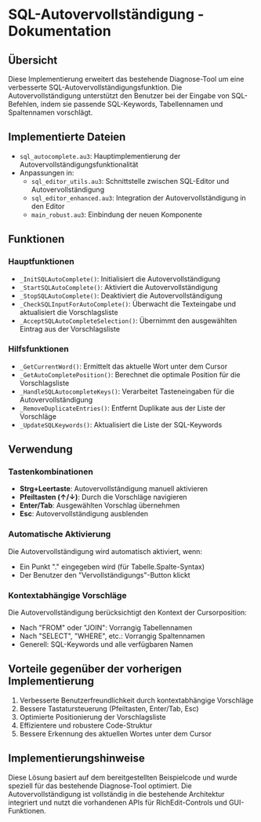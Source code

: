 # SQL-Autovervollständigung - Dokumentation

## Übersicht
Diese Implementierung erweitert das bestehende Diagnose-Tool um eine verbesserte SQL-Autovervollständigungsfunktion. Die Autovervollständigung unterstützt den Benutzer bei der Eingabe von SQL-Befehlen, indem sie passende SQL-Keywords, Tabellennamen und Spaltennamen vorschlägt.

## Implementierte Dateien
- `sql_autocomplete.au3`: Hauptimplementierung der Autovervollständigungsfunktionalität
- Anpassungen in:
  - `sql_editor_utils.au3`: Schnittstelle zwischen SQL-Editor und Autovervollständigung
  - `sql_editor_enhanced.au3`: Integration der Autovervollständigung in den Editor
  - `main_robust.au3`: Einbindung der neuen Komponente

## Funktionen

### Hauptfunktionen
- `_InitSQLAutoComplete()`: Initialisiert die Autovervollständigung
- `_StartSQLAutoComplete()`: Aktiviert die Autovervollständigung
- `_StopSQLAutoComplete()`: Deaktiviert die Autovervollständigung
- `_CheckSQLInputForAutoComplete()`: Überwacht die Texteingabe und aktualisiert die Vorschlagsliste
- `_AcceptSQLAutoCompleteSelection()`: Übernimmt den ausgewählten Eintrag aus der Vorschlagsliste

### Hilfsfunktionen
- `_GetCurrentWord()`: Ermittelt das aktuelle Wort unter dem Cursor
- `_GetAutoCompletePosition()`: Berechnet die optimale Position für die Vorschlagsliste
- `_HandleSQLAutocompleteKeys()`: Verarbeitet Tasteneingaben für die Autovervollständigung
- `_RemoveDuplicateEntries()`: Entfernt Duplikate aus der Liste der Vorschläge
- `_UpdateSQLKeywords()`: Aktualisiert die Liste der SQL-Keywords

## Verwendung

### Tastenkombinationen
- **Strg+Leertaste**: Autovervollständigung manuell aktivieren
- **Pfeiltasten (↑/↓)**: Durch die Vorschläge navigieren
- **Enter/Tab**: Ausgewählten Vorschlag übernehmen
- **Esc**: Autovervollständigung ausblenden

### Automatische Aktivierung
Die Autovervollständigung wird automatisch aktiviert, wenn:
- Ein Punkt "." eingegeben wird (für Tabelle.Spalte-Syntax)
- Der Benutzer den "Vervollständigungs"-Button klickt

### Kontextabhängige Vorschläge
Die Autovervollständigung berücksichtigt den Kontext der Cursorposition:
- Nach "FROM" oder "JOIN": Vorrangig Tabellennamen
- Nach "SELECT", "WHERE", etc.: Vorrangig Spaltennamen
- Generell: SQL-Keywords und alle verfügbaren Namen

## Vorteile gegenüber der vorherigen Implementierung
1. Verbesserte Benutzerfreundlichkeit durch kontextabhängige Vorschläge
2. Bessere Tastatursteuerung (Pfeiltasten, Enter/Tab, Esc)
3. Optimierte Positionierung der Vorschlagsliste
4. Effizientere und robustere Code-Struktur
5. Bessere Erkennung des aktuellen Wortes unter dem Cursor

## Implementierungshinweise
Diese Lösung basiert auf dem bereitgestellten Beispielcode und wurde speziell für das bestehende Diagnose-Tool optimiert. Die Autovervollständigung ist vollständig in die bestehende Architektur integriert und nutzt die vorhandenen APIs für RichEdit-Controls und GUI-Funktionen.

